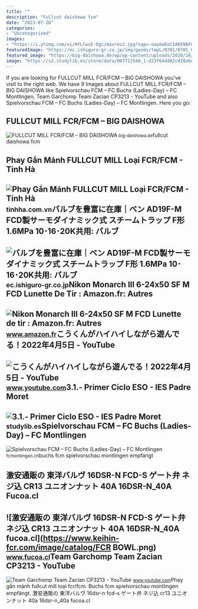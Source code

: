 ```yaml
---
title: ""
description: "Fullcut daishowa fcm"
date: "2023-07-26"
categories:
- "Uncategorized"
images:
- "https://i.ytimg.com/vi/HYLCwcE-Dgc/maxres2.jpg?sqp=-oaymwEoCIAKENAF8quKqQMcGADwAQH4AYwCgALgA4oCDAgAEAEYRSBHKGUwDw==&amp;rs=AOn4CLC_ulBvmvqa2cf2uT56Qfk3FCYaDA"
featuredImage: "https://ec.ishiguro-gr.co.jp/img/goods/tmpL/0701/0701_0000463956_01.jpg"
featured_image: "https://big-daishowa.de/wp/wp-content/uploads/2020/10/cuttingtools-fullcutmill_head.png"
image: "https://s2.studylib.es/store/data/007712546_1-d23f64dd82cd28a6d80d08f874f81bff-768x994.png"
---
```


If you are looking for FULLCUT MILL FCR/FCM – BIG DAISHOWA you've visit to the right web. We have 9 Images about FULLCUT MILL FCR/FCM – BIG DAISHOWA like Spielvorschau FCM – FC Buchs (Ladies-Day) – FC Montlingen, Team Garchomp Team Zacian CP3213 - YouTube and also Spielvorschau FCM – FC Buchs (Ladies-Day) – FC Montlingen. Here you go:

FULLCUT MILL FCR/FCM – BIG DAISHOWA
-----------------------------------

 ![FULLCUT MILL FCR/FCM – BIG DAISHOWA](https://big-daishowa.de/wp/wp-content/uploads/2020/10/cuttingtools-fullcutmill_head.png) <small>big-daishowa.de</small>fullcut daishowa fcm

Phay Gắn Mảnh FULLCUT MILL Loại FCR/FCM - Tinh Hà
-------------------------------------------------

 ![Phay Gắn Mảnh FULLCUT MILL Loại FCR/FCM - Tinh Hà](https://tinhha.com.vn/wp-content/uploads/2021/02/phay-gan-manh-big-daishowa-fullcut-fcr-fcm-15-tinhha.jpg) <small>tinhha.com.vn</small>バルブを豊富に在庫｜ベン AD19F-M FCD製サーモダイナミック式 スチームトラップ F形 1.6MPa 10･16･20K共用: バルブ
-----------------------------------------------------------------------

 ![バルブを豊富に在庫｜ベン AD19F-M FCD製サーモダイナミック式 スチームトラップ F形 1.6MPa 10･16･20K共用: バルブ](https://ec.ishiguro-gr.co.jp/img/goods/tmpL/0701/0701_0000463956_01.jpg) <small>ec.ishiguro-gr.co.jp</small>Nikon Monarch III 6-24x50 SF M FCD Lunette De Tir : Amazon.fr: Autres
---------------------------------------------------------------------

 ![Nikon Monarch III 6-24x50 SF M FCD Lunette de tir : Amazon.fr: Autres](https://m.media-amazon.com/images/I/61zWdRVgdES._AC_SX466_.jpg) <small>www.amazon.fr</small>こうくんがハイハイしながら遊んでる！2022年4月5日 - YouTube
-------------------------------------

 ![こうくんがハイハイしながら遊んでる！2022年4月5日 - YouTube](https://i.ytimg.com/vi/H2fAEMesIjo/maxresdefault.jpg?sqp=-oaymwEmCIAKENAF8quKqQMa8AEB-AH-CYAC0AWKAgwIABABGGUgXyhTMA8=&rs=AOn4CLCJYSghky0o-ilndxvg6fCYAda1ug) <small>www.youtube.com</small>3.1.- Primer Ciclo ESO - IES Padre Moret
----------------------------------------

 ![3.1.- Primer Ciclo ESO - IES Padre Moret](https://s2.studylib.es/store/data/007712546_1-d23f64dd82cd28a6d80d08f874f81bff-768x994.png) <small>studylib.es</small>Spielvorschau FCM – FC Buchs (Ladies-Day) – FC Montlingen
---------------------------------------------------------

 ![Spielvorschau FCM – FC Buchs (Ladies-Day) – FC Montlingen](http://fcmontlingen.ch/wp-content/uploads/2017/03/Buchs-FCM.jpg) <small>fcmontlingen.ch</small>buchs fcm spielvorschau montlingen empfängt

激安通販の 東洋バルヴ 16DSR-N FCD-S ゲート弁 ネジ込 CR13 ユニオンナット 40A 16DSR-N\_40A Fucoa.cl
-------------------------------------------------------------------------

 ![激安通販の 東洋バルヴ 16DSR-N FCD-S ゲート弁 ネジ込 CR13 ユニオンナット 40A 16DSR-N_40A fucoa.cl](https://www.keihin-fcr.com/image/catalog/FCR BOWL.png) <small>www.fucoa.cl</small>Team Garchomp Team Zacian CP3213 - YouTube
------------------------------------------

 ![Team Garchomp Team Zacian CP3213 - YouTube](https://i.ytimg.com/vi/HYLCwcE-Dgc/maxres2.jpg?sqp=-oaymwEoCIAKENAF8quKqQMcGADwAQH4AYwCgALgA4oCDAgAEAEYRSBHKGUwDw==&rs=AOn4CLC_ulBvmvqa2cf2uT56Qfk3FCYaDA) <small>www.youtube.com</small>Phay gắn mảnh fullcut mill loại fcr/fcm. Buchs fcm spielvorschau montlingen empfängt. 激安通販の 東洋バルヴ 16dsr-n fcd-s ゲート弁 ネジ込 cr13 ユニオンナット 40a 16dsr-n\_40a fucoa.cl
